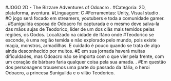 #JOGO 2D - The Bizzare Adventures of Odoacro
.
#Categoria: 2D, plataforma, aventura.
#Linguagem: C
#Ferramentas: Unity, Visual studio
.
#O jogo será focado em streamers, youtubers e toda a comunidade gamer.
.
#Suniguilda esposa de Odoacro foi capturada e o mesmo deve salva-la das mãos sujas de Teodorico, líder de um dos clãs mais temidos pelas regiões, os Godos. Localizado na cidade de Ifáno onde #Teodorico se esconde, é uma região temida e não explorado pelo mundo, pois existe magia, monstros, armadilhas. E cuidado é pouco quando se trata de algo ainda desconhecido por muitos.
#E em sua jornada haverá muitas dificuldades, mas Odoacro não se importa com o que vier pela frente, com um coração de bárbaro faria qualquer coisa pela sua amada.
.
#Em questão dos personagens trouxemos uma parte do passado da Itália, o heroi Odoacro, a princesa Suniguilda e o vilão Teodorico.
